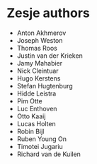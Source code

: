 # Zesje authors

* Anton Akhmerov
* Joseph Weston
* Thomas Roos
* Justin van der Krieken
* Jamy Mahabier
* Nick Cleintuar
* Hugo Kerstens
* Stefan Hugtenburg
* Hidde Leistra
* Pim Otte
* Luc Enthoven
* Otto Kaaij
* Lucas Holten
* Robin Bijl
* Ruben Young On
* Timotei Jugariu
* Richard van de Kuilen

<!--
Execute
git shortlog -s | sed -e "s/^ *[0-9\t ]*//"| xargs -i sh -c 'grep -q "{}" AUTHORS.md || echo "{}"'

To check if any authors are missing from this list.

If you add any new authors that do not specify a correct name 
in their commits, please add them to the `.mailmap` file.

 -->
